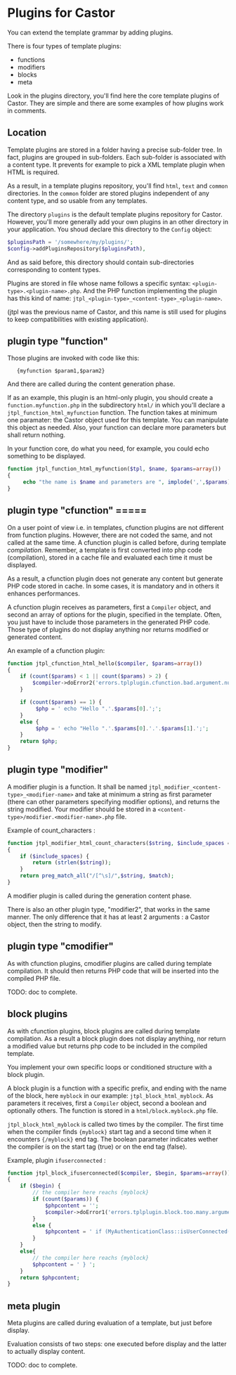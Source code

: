 # Plugins for Castor

You can extend the template grammar by adding plugins.

There is four types of template plugins:

- functions
- modifiers
- blocks
- meta

Look in the plugins directory, you'll find here the core template plugins of Castor. They
are simple and there are some examples of how plugins work in comments.


## Location

Template plugins are stored in a folder having a precise sub-folder tree. In fact, plugins
are grouped in sub-folders. Each sub-folder is associated with a content type. It
prevents for example to pick a XML template plugin when HTML is required.

As a result, in a template plugins repository, you'll find `html`, `text` and
`common` directories. In the `common` folder are stored plugins independent of any
content type, and so usable from any templates.

The directory `plugins` is the default template plugins repository for Castor. However,
you'll more generally add your own plugins in an other directory in your application.
You shoud declare this directory to the `Config` object:

```php
$pluginsPath = '/somewhere/my/plugins/';
$config->addPluginsRepository($pluginsPath),
```

And as said before, this directory should contain sub-directories corresponding to content types.

Plugins are stored in file whose name follows a specific syntax:
`<plugin-type>.<plugin-name>.php`. And the PHP function implementing the plugin has this
kind of name: `jtpl_<plugin-type>_<content-type>_<plugin-name>`.

(jtpl was the previous name of Castor, and this name is still used for plugins to keep
compatibilities with existing application).

## plugin type "function"

Those plugins are invoked with code like this:

```
   {myfunction $param1,$param2}
```

And there are called during the content generation phase.

If as an example, this plugin is an html-only plugin, you should create a
`function.myfunction.php` in the subdirectory `html/` in which you'll declare a
`jtpl_function_html_myfunction` function. The function takes at minimum one paramater:
the Castor object used for this template. You can manipulate this object as needed. Also,
your function can declare more parameters but shall return nothing.

In your function core, do what you need, for example, you could echo something to be displayed.


```php
function jtpl_function_html_myfunction($tpl, $name, $params=array())
{
     echo "the name is $name and parameters are ", implode(',',$params);
}
```


## plugin type "cfunction" =====

On a user point of view i.e. in templates, cfunction plugins are not different from
function plugins. However, there are not coded the same, and not called at the same time.
A cfunction plugin is called before, during
template *compilation*. Remember, a template is first converted into php code
(compilation), stored in a cache file and evaluated each time it must be displayed.

As a result, a cfunction plugin does not generate any content but generate PHP code stored
in cache. In some cases, it is mandatory and in others it enhances performances.

A cfunction plugin receives as parameters, first a `Compiler` object, and second an array of
options for the plugin, specified in the template. Often, you just have to include those
parameters in the generated PHP code. Those type of plugins do not display anything nor
returns modified or generated content. 

An example of a cfunction plugin:

```php
function jtpl_cfunction_html_hello($compiler, $params=array())
{
    if (count($params) < 1 || count($params) > 2) {
        $compiler->doError2('errors.tplplugin.cfunction.bad.argument.number','hello','1-2');
    }

    if (count($params) == 1) {
         $php = ' echo "Hello ".'.$params[0].';';
    }
    else {
         $php = ' echo "Hello ".'.$params[0].'.'.$params[1].';';
    }
    return $php;
}
```



## plugin type "modifier"

A modifier plugin is a function. It shall be named `jtpl_modifier_<content-type>_<modifier-name>`
and take at minimum a string as first parameter (there can other parameters specifying
modifier options), and returns the string modified. Your modifier should be stored in a
`<content-type>/modifier.<modifier-name>.php` file.

Example of count_characters :

```php
function jtpl_modifier_html_count_characters($string, $include_spaces = false)
{
    if ($include_spaces) {
        return (strlen($string));
    }
    return preg_match_all("/[^\s]/",$string, $match);
}
```

A modifier plugin is called during the generation content phase.

There is also an other plugin type, "modifier2", that works in the same manner. The only
difference that it has at least 2 arguments : a Castor object, then the string to modify.


## plugin type "cmodifier"

As with cfunction plugins, cmodifier plugins are called during template compilation.
It should then returns PHP code that will be inserted into the compiled PHP file.

TODO: doc to complete.

## block plugins

As with cfunction plugins, block plugins are called during template compilation. As a
result a block plugin does not display anything, nor return a modified value but returns
php code to be included in the compiled template.

You implement your own specific loops or conditioned structure with a block plugin.

A block plugin is a function with a specific prefix, and ending with the name of the
block, here `myblock` in our example: `jtpl_block_html_myblock`. As parameters it
receives, first a `Compiler` object, second a boolean and optionally others. The
function is stored in a `html/block.myblock.php` file.

`jtpl_block_html_myblock` is called two times by the compiler. The first time when the
compiler finds `{myblock}` start tag and a second time when it encounters `{/myblock}` end
tag. The boolean parameter indicates wether the compiler is on the start tag (true) or on
the end tag (false).

Example, plugin `ifuserconnected` :

```php
function jtpl_block_ifuserconnected($compiler, $begin, $params=array())
{
    if ($begin) {
        // the compiler here reachs {myblock}
        if (count($params)) {
            $phpcontent = '';
            $compiler->doError1('errors.tplplugin.block.too.many.arguments','ifuserconnected');
        }
        else {
            $phpcontent = ' if (MyAuthenticationClass::isUserConnected()) {';
        }
    }
    else{
        // the compiler here reachs {myblock}
        $phpcontent = ' } ';
    }
    return $phpcontent;
}
```


## meta plugin

Meta plugins are called during evaluation of a template, but just before display.

Evaluation consists of two steps: one executed before display and the latter to actually
display content.

TODO: doc to complete.


